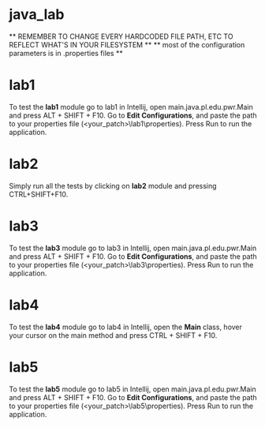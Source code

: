 # java_lab 

** REMEMBER TO CHANGE EVERY HARDCODED FILE PATH, ETC TO REFLECT WHAT'S IN YOUR FILESYSTEM **
** most of the configuration parameters is in .properties files **

# lab1
To test the **lab1** module go to lab1 in Intellij, open main.java.pl.edu.pwr.Main and press ALT + SHIFT + F10.
Go to **Edit Configurations**, and paste the path to your properties file (<your_patch>\lab1\properties). Press Run to run the application.

# lab2

Simply run all the tests by clicking on **lab2** module and pressing CTRL+SHIFT+F10.

# lab3
To test the **lab3** module go to lab3 in Intellij, open main.java.pl.edu.pwr.Main and press ALT + SHIFT + F10.
Go to **Edit Configurations**, and paste the path to your properties file (<your_patch>\lab3\properties). Press Run to run the application.

# lab4
To test the **lab4** module go to lab4 in Intellij, open the **Main** class, hover your cursor on the main method and press CTRL + SHIFT + F10.

# lab5
To test the **lab5** module go to lab5 in Intellij, open main.java.pl.edu.pwr.Main and press ALT + SHIFT + F10.
Go to **Edit Configurations**, and paste the path to your properties file (<your_patch>\lab5\properties). Press Run to run the application.